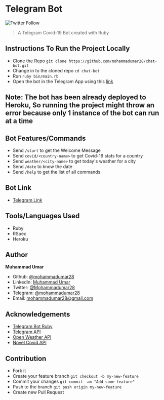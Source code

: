# Telegram Bot

![Twitter Follow](https://img.shields.io/twitter/follow/Mohammadumar28?label=mohammadumar28&style=social)

> A Telegram Covid-19 Bot created with Ruby

## Instructions To Run the Project Locally

* Clone the Repo `git clone https://github.com/mohammadumar28/chat-bot.git`
* Change in to the cloned repo `cd chat-bot`
* Run `ruby bin/main.rb`
* Open the bot in the Telegram App using this [link](https://t.me/chingani_bot)

## Note: The bot has been already deployed to Heroku, So running the project might throw an error because only 1 instance of the bot can run at a time

## Bot Features/Commands

* Send `/start` to get the Welcome Message
* Send `covid/<country-name>` to get Covid-19 stats for a country
* Send `weather/<city-name>` to get today's weather for a city
* Send `/date` to know the date
* Send `/help` to get the list of all commands

## Bot Link

* [Telegram Link](https://t.me/chingani_bot)

## Tools/Languages Used

* Ruby
* RSpec
* Heroku

## Author

**Muhammad Umar**
- Github: [@mohammadumar28](https://github.com/mohammadumar28)
- LinkedIn: [Muhammad Umar](https://www.linkedin.com/in/mohammadumar28/)
- Twitter: [@Mohammadumar28](https://twitter.com/Mohammadumar28)
- Telegram: [@mohammadumar28](https://t.me/mohammadumar28)
- Email: [mohammadumar28@gmail.com](mailto:mohammadumar28@gmail.com)

## Acknowledgements

* [Telegram Bot Ruby](https://github.com/atipugin/telegram-bot-ruby)
* [Telegram API](https://core.telegram.org/api)
* [Open Weather API](https://openweathermap.org/)
* [Novel Covid API](https://github.com/NovelCOVID/API)

## Contribution

* Fork it
* Create your feature branch `git checkout -b my-new-feature`
* Commit your changes `git commit -am "Add some feature"`
* Push to the branch `git push origin my-new-feature`
* Create new Pull Request
